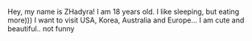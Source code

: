 Hey, my name is ZHadyra!
I am 18 years old.
I like sleeping, but eating more)))
I want to visit USA, Korea, Australia and Europe...
I am cute and beautiful..
not funny